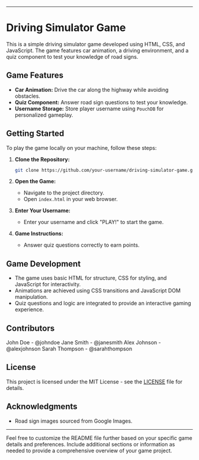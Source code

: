 
---

# Driving Simulator Game

This is a simple driving simulator game developed using HTML, CSS, and JavaScript. The game features car animation, a driving environment, and a quiz component to test your knowledge of road signs.

## Game Features

- **Car Animation:** Drive the car along the highway while avoiding obstacles.
- **Quiz Component:** Answer road sign questions to test your knowledge.
- **Username Storage:** Store player username using `PouchDB` for personalized gameplay.

## Getting Started

To play the game locally on your machine, follow these steps:

1. **Clone the Repository:**
   ```bash
   git clone https://github.com/your-username/driving-simulator-game.git
   ```

2. **Open the Game:**
   - Navigate to the project directory.
   - Open `index.html` in your web browser.

3. **Enter Your Username:**
   - Enter your username and click "PLAY!" to start the game.

4. **Game Instructions:**
   - Answer quiz questions correctly to earn points.

## Game Development

- The game uses basic HTML for structure, CSS for styling, and JavaScript for interactivity.
- Animations are achieved using CSS transitions and JavaScript DOM manipulation.
- Quiz questions and logic are integrated to provide an interactive gaming experience.

## Contributors

John Doe - @johndoe
Jane Smith - @janesmith
Alex Johnson - @alexjohnson
Sarah Thompson - @sarahthompson

## License

This project is licensed under the MIT License - see the [LICENSE](LICENSE) file for details.

## Acknowledgments

- Road sign images sourced from Google Images.


---

Feel free to customize the README file further based on your specific game details and preferences. Include additional sections or information as needed to provide a comprehensive overview of your game project.
